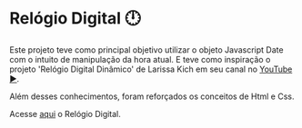 # Relógio Digital 🕛

Este projeto teve como principal objetivo utilizar o objeto Javascript Date com o intuito de manipulação da hora atual. E teve como inspiração o projeto 'Relógio Digital Dinâmico' de Larissa Kich em seu canal no [YouTube ▶️](https://www.youtube.com/watch?v=GK0ok3ZCXwM).

Além desses conhecimentos, foram reforçados os conceitos de Html e Css.

Acesse [aqui](https://relogio-digital-laissasc.vercel.app/) o Relógio Digital.
